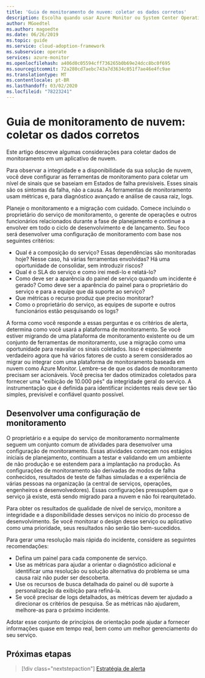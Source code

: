 ```yaml
---
title: 'Guia de monitoramento de nuvem: coletar os dados corretos'
description: Escolha quando usar Azure Monitor ou System Center Operations Manager no Microsoft Azure
author: MGoedtel
ms.author: magoedte
ms.date: 06/26/2019
ms.topic: guide
ms.service: cloud-adoption-framework
ms.subservice: operate
services: azure-monitor
ms.openlocfilehash: a406d0c05594cff736265b0b69e24dcc8bc0f695
ms.sourcegitcommit: 72a280cd7aebc743a7d3634c051f7ae46e4fc9ae
ms.translationtype: MT
ms.contentlocale: pt-BR
ms.lasthandoff: 03/02/2020
ms.locfileid: "78223241"
---
```

# <a name="cloud-monitoring-guide-collect-the-right-data"></a>Guia de monitoramento de nuvem: coletar os dados corretos

Este artigo descreve algumas considerações para coletar dados de monitoramento em um aplicativo de nuvem.

Para observar a integridade e a disponibilidade da sua solução de nuvem, você deve configurar as ferramentas de monitoramento para coletar um nível de sinais que se baseiam em Estados de falha previsíveis. Esses sinais são os sintomas da falha, não a causa. As ferramentas de monitoramento usam métricas e, para diagnóstico avançado e análise de causa raiz, logs.

Planeje o monitoramento e a migração com cuidado. Comece incluindo o proprietário do serviço de monitoramento, o gerente de operações e outros funcionários relacionados durante a fase de planejamento e continue a envolver em todo o ciclo de desenvolvimento e de lançamento. Seu foco será desenvolver uma configuração de monitoramento com base nos seguintes critérios:

- Qual é a composição do serviço? Essas dependências são monitoradas hoje? Nesse caso, há várias ferramentas envolvidas? Há uma oportunidade de consolidar, sem introduzir riscos?
- Qual é o SLA do serviço e como irei medi-lo e relatá-lo?
- Como deve ser a aparência do painel de serviço quando um incidente é gerado? Como deve ser a aparência do painel para o proprietário do serviço e para a equipe que dá suporte ao serviço?
- Que métricas o recurso produz que preciso monitorar?  
- Como o proprietário do serviço, as equipes de suporte e outros funcionários estão pesquisando os logs?

A forma como você responde a essas perguntas e os critérios de alerta, determina como você usará a plataforma de monitoramento. Se você estiver migrando de uma plataforma de monitoramento existente ou de um conjunto de ferramentas de monitoramento, use a migração como uma oportunidade para reavaliar os sinais coletados. Isso é especialmente verdadeiro agora que há vários fatores de custo a serem considerados ao migrar ou integrar com uma plataforma de monitoramento baseada em nuvem como Azure Monitor. Lembre-se de que os dados de monitoramento precisam ser acionáveis. Você precisa ter dados otimizados coletados para fornecer uma "exibição de 10.000 pés" da integridade geral do serviço. A instrumentação que é definida para identificar incidentes reais deve ser tão simples, previsível e confiável quanto possível.

## <a name="develop-a-monitoring-configuration"></a>Desenvolver uma configuração de monitoramento

O proprietário e a equipe do serviço de monitoramento normalmente seguem um conjunto comum de atividades para desenvolver uma configuração de monitoramento. Essas atividades começam nos estágios iniciais de planejamento, continuam a testar e validando em um ambiente de não produção e se estendem para a implantação na produção. As configurações de monitoramento são derivadas de modos de falha conhecidos, resultados de teste de falhas simuladas e a experiência de várias pessoas na organização (a central de serviços, operações, engenheiros e desenvolvedores). Essas configurações pressupõem que o serviço já existe, está sendo migrado para a nuvem e não foi rearquitetado.

Para obter os resultados de qualidade de nível de serviço, monitore a integridade e a disponibilidade desses serviços no início do processo de desenvolvimento. Se você monitorar o design desse serviço ou aplicativo como uma prioridade, seus resultados não serão tão bem-sucedidos.

Para gerar uma resolução mais rápida do incidente, considere as seguintes recomendações:

- Defina um painel para cada componente de serviço.
- Use as métricas para ajudar a orientar o diagnóstico adicional e identificar uma resolução ou solução alternativa do problema se uma causa raiz não puder ser descoberta.
- Use os recursos de busca detalhada do painel ou dê suporte à personalização da exibição para refiná-la.
- Se você precisar de logs detalhados, as métricas devem ter ajudado a direcionar os critérios de pesquisa. Se as métricas não ajudarem, melhore-as para o próximo incidente.

Adotar esse conjunto de princípios de orientação pode ajudar a fornecer informações quase em tempo real, bem como um melhor gerenciamento do seu serviço.

## <a name="next-steps"></a>Próximas etapas

> [!div class="nextstepaction"]
> [Estratégia de alerta](./alerting.md)
